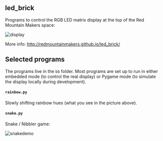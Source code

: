 ## led_brick

Programs to control the RGB LED matrix display at the top of the Red Mountain Makers space:

![display](https://cloud.githubusercontent.com/assets/227022/9108882/de3a120c-3bf6-11e5-92d6-32fcf0478036.jpg)

More info:  http://redmountainmakers.github.io/led_brick/

## Selected programs

The programs live in the `bb` folder.  Most programs are set up to run in either embedded mode (to control the real display) or Pygame mode (to simulate the display locally during development).

#### `rainbow.py`

Slowly shifting rainbow hues (what you see in the picture above).

#### `snake.py`

Snake / Nibbler game:

![snakedemo](https://cloud.githubusercontent.com/assets/13653153/9103375/499e32a0-3bc3-11e5-9c74-1bf6604ef0d4.gif)
